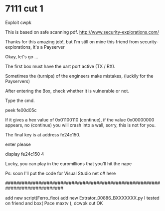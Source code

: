 # 7111 cut 1

Exploit cwpk

This is based on safe scanning pdf. http://www.security-explorations.com/

Thanks for this amazing job!, but I'm still on mine this friend from security-explorations, it's a Payserver

Okay, let's go ...

The first box must have the uart port active (TX / RX).

Sometimes the (turnips) of the engineers make mistakes, (luckily for the Payservers)

After entering the Box, check whether it is vulnerable or not.

Type the cmd.

peek fe00d05c

If it gives a hex value of 0x01100110 (continue), if the value 0x00000000 appears, no (continue) you will crash into a wall, sorry, this is not for you.

The final key is at address fe24c150.

enter please

display fe24c150 4

Lucky, you can play in the euromillions that you'll hit the nape

Ps: soon I'll put the code for Visual Studio net c# here 

#############################################################################

add new script(Ferro_fixo)
add new Extrator_00886_BXXXXXXX.py
I tested on friend and box( Pace maxtv ), dcwpk out OK
